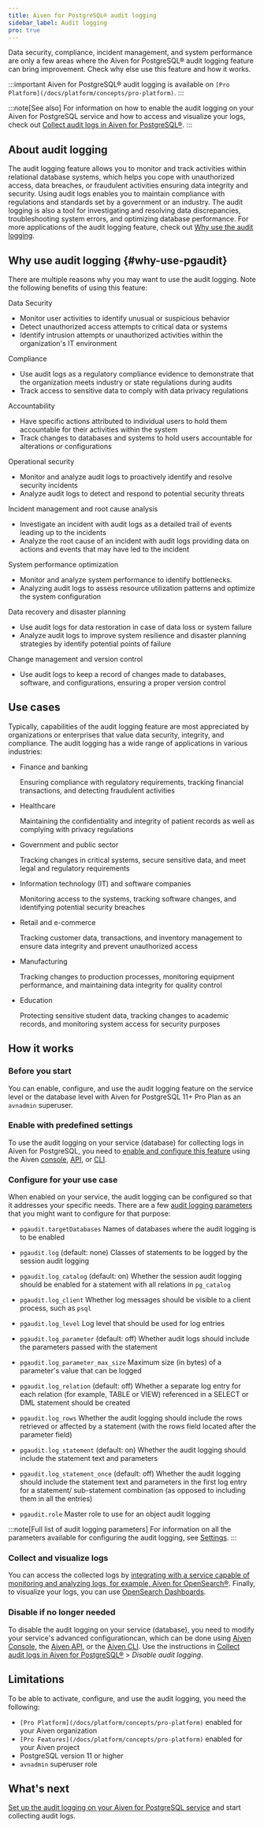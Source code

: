 ```yaml
---
title: Aiven for PostgreSQL® audit logging
sidebar_label: Audit logging
pro: true
---
```


Data security, compliance, incident management, and system performance are only a few areas where the Aiven for PostgreSQL® audit logging feature can bring improvement. Check why else use this feature and how it works.

:::important
Aiven for PostgreSQL® audit logging is available on
`[Pro Platform](/docs/platform/concepts/pro-platform)`.
:::

:::note[See also]
For information on how to enable the audit logging on your Aiven for PostgreSQL service
and how to access and visualize your logs, check out
[Collect audit logs in Aiven for PostgreSQL®](/docs/products/postgresql/howto/use-pg-audit-logging).
:::

## About audit logging

The audit logging feature allows you to monitor and track activities within relational
database systems, which helps you cope with unauthorized access, data breaches, or
fraudulent activities ensuring data integrity and security. Using audit logs enables you
to maintain compliance with regulations and standards set by a government or an industry.
The audit logging is also a tool for investigating and resolving data discrepancies,
troubleshooting system errors, and optimizing database performance. For more applications
of the audit logging feature, check out [Why use the audit logging](#why-use-pgaudit).

## Why use audit logging {#why-use-pgaudit}

There are multiple reasons why you may want to use the audit logging. Note the following
benefits of using this feature:

Data Security

- Monitor user activities to identify unusual or suspicious behavior
- Detect unauthorized access attempts to critical data or systems
- Identify intrusion attempts or unauthorized activities within the organization's IT
  environment

Compliance

- Use audit logs as a regulatory compliance evidence to demonstrate that the organization
  meets industry or state regulations during audits
- Track access to sensitive data to comply with data privacy regulations

Accountability

- Have specific actions attributed to individual users to hold them accountable for their
  activities within the system
- Track changes to databases and systems to hold users accountable for alterations or
  configurations

Operational security

- Monitor and analyze audit logs to proactively identify and resolve security incidents
- Analyze audit logs to detect and respond to potential security threats

Incident management and root cause analysis

- Investigate an incident with audit logs as a detailed trail of events leading up to the
  incidents
- Analyze the root cause of an incident with audit logs providing data on actions and
  events that may have led to the incident

System performance optimization

- Monitor and analyze system performance to identify bottlenecks.
- Analyzing audit logs to assess resource utilization patterns and optimize the system
  configuration

Data recovery and disaster planning

- Use audit logs for data restoration in case of data loss or system failure
- Analyze audit logs to improve system resilience and disaster planning strategies by
  identify potential points of failure

Change management and version control

- Use audit logs to keep a record of changes made to databases, software, and
  configurations, ensuring a proper version control

## Use cases

Typically, capabilities of the audit logging feature are most appreciated by organizations
or enterprises that value data security, integrity, and compliance. The audit logging has
a wide range of applications in various industries:

- Finance and banking

  Ensuring compliance with regulatory requirements, tracking financial transactions, and
  detecting fraudulent activities

- Healthcare

  Maintaining the confidentiality and integrity of patient records as well as complying
  with privacy regulations

- Government and public sector

  Tracking changes in critical systems, secure sensitive data, and meet legal and
  regulatory requirements

- Information technology (IT) and software companies

  Monitoring access to the systems, tracking software changes, and identifying potential
  security breaches

- Retail and e-commerce

  Tracking customer data, transactions, and inventory management to ensure data integrity
  and prevent unauthorized access

- Manufacturing

  Tracking changes to production processes, monitoring equipment performance, and
  maintaining data integrity for quality control

- Education

  Protecting sensitive student data, tracking changes to academic records, and monitoring
  system access for security purposes

## How it works

### Before you start

You can enable, configure, and use the audit logging feature on the service level or the
database level with Aiven for PostgreSQL 11+ Pro Plan as an ``avnadmin`` superuser.

### Enable with predefined settings

To use the audit logging on your service (database) for collecting logs in Aiven for
PostgreSQL, you need to
[enable and configure this feature](/docs/products/postgresql/howto/use-pg-audit-logging)
using the Aiven [console](https://console.aiven.io), [API](https://api.aiven.io/doc/), or
[CLI](/docs/tools/cli).

### Configure for your use case

When enabled on your service, the audit logging can be configured so that it addresses
your specific needs. There are a few
[audit logging parameters](https://github.com/pgaudit/pgaudit/tree/6afeae52d8e4569235bf6088e983d95ec26f13b7#readme)
that you might want to configure for that purpose:

- ``pgaudit.targetDatabases``
  Names of databases where the audit logging is to be enabled

- ``pgaudit.log`` (default: none)
  Classes of statements to be logged by the session audit logging

- ``pgaudit.log_catalog`` (default: on)
  Whether the session audit logging should be enabled for a statement with all relations
  in ``pg_catalog``

- ``pgaudit.log_client``
  Whether log messages should be visible to a client process, such as ``psql``

- ``pgaudit.log_level``
  Log level that should be used for log entries

- ``pgaudit.log_parameter`` (default: off)
  Whether audit logs should include the parameters passed with the statement

- ``pgaudit.log_parameter_max_size``
  Maximum size (in bytes) of a parameter's value that can be logged

- ``pgaudit.log_relation`` (default: off)
  Whether a separate log entry for each relation (for example, TABLE or VIEW) referenced
  in a SELECT or DML statement should be created

- ``pgaudit.log_rows``
  Whether the audit logging should include the rows retrieved or affected by a statement
  (with the rows field located after the parameter field)

- ``pgaudit.log_statement`` (default: on)
  Whether the audit logging should include the statement text and parameters

- ``pgaudit.log_statement_once`` (default: off)
  Whether the audit logging should include the statement text and parameters in the first
  log entry for a statement/ sub-statement combination (as opposed to including them in
  all the entries)

- ``pgaudit.role``
  Master role to use for an object audit logging

:::note[Full list of audit logging parameters]
For information on all the parameters available for configuring the audit logging, see
[Settings](https://github.com/pgaudit/pgaudit/tree/6afeae52d8e4569235bf6088e983d95ec26f13b7#readme).
:::

### Collect and visualize logs

You can access the collected logs by
[integrating with a service capable of monitoring and analyzing logs, for example, Aiven for OpenSearch®](/docs/products/opensearch/howto/opensearch-log-integration).
Finally, to visualize your logs, you can use
[OpenSearch Dashboards](/docs/products/opensearch/dashboards).

### Disable if no longer needed

To disable the audit logging on your service (database), you need to modify your service's
advanced configurationcan, which can be done using
[Aiven Console](https://console.aiven.io), the [Aiven API](https://api.aiven.io/doc/), or
the [Aiven CLI](/docs/tools/cli). Use the instructions in
[Collect audit logs in Aiven for PostgreSQL®](/docs/products/postgresql/howto/use-pg-audit-logging)
\> *Disable audit logging*.

## Limitations

To be able to activate, configure, and use the audit logging, you need the following:

- `[Pro Platform](/docs/platform/concepts/pro-platform)` enabled for your Aiven organization
- `[Pro Features](/docs/platform/concepts/pro-platform)` enabled for your Aiven project
- PostgreSQL version 11 or higher
- ``avnadmin`` superuser role

## What's next

[Set up the audit logging on your Aiven for PostgreSQL service](/docs/products/postgresql/howto/use-pg-audit-logging)
and start collecting audit logs.
